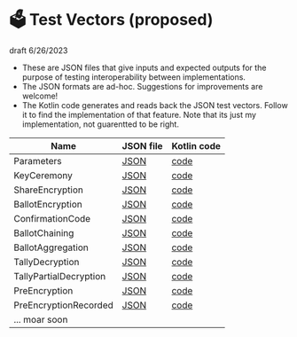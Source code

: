 # 🗳 Test Vectors (proposed)

draft 6/26/2023

* These are JSON files that give inputs and expected outputs for the purpose of testing interoperability between implementations.
* The JSON formats are ad-hoc. Suggestions for improvements are welcome!
* The Kotlin code generates and reads back the JSON test vectors. Follow it to find the implementation of that feature. Note that its just my implementation, not guarentted to be right.


| Name                   | JSON file                                                                               | Kotlin code                                                                                       |
|------------------------|-----------------------------------------------------------------------------------------|---------------------------------------------------------------------------------------------------|
| Parameters             | [JSON](../egklib/src/commonTest/data/testvectors/ParametersTestVector.json)             | [code](../egklib/src/jvmTest/kotlin/electionguard/testvectors/ParametersTestVector.kt)            |
| KeyCeremony            | [JSON](../egklib/src/commonTest/data/testvectors/KeyCeremonyTestVector.json)            | [code](../egklib/src/jvmTest/kotlin/electionguard/testvectors/KeyCeremonyTestVector.kt)           |
| ShareEncryption        | [JSON](../egklib/src/commonTest/data/testvectors/ShareEncryptionTestVector.json)        | [code](../egklib/src/jvmTest/kotlin/electionguard/testvectors/ShareEncryptionTestVector.kt)       |
| BallotEncryption       | [JSON](../egklib/src/commonTest/data/testvectors/BallotEncryptionTestVector.json)       | [code](../egklib/src/jvmTest/kotlin/electionguard/testvectors/BallotEncryptionTestVector.kt)      |
| ConfirmationCode       | [JSON](../egklib/src/commonTest/data/testvectors/ConfirmationCodeTestVector.json)       | [code](../egklib/src/jvmTest/kotlin/electionguard/testvectors/ConfirmationCodeTestVector.kt)      |
| BallotChaining         | [JSON](../egklib/src/commonTest/data/testvectors/BallotChainingTestVector.json)         | [code](../egklib/src/jvmTest/kotlin/electionguard/testvectors/BallotChainingTestVector.kt)        |
| BallotAggregation      | [JSON](../egklib/src/commonTest/data/testvectors/BallotAggregationTestVector.json)      | [code](../egklib/src/jvmTest/kotlin/electionguard/testvectors/BallotAggregationTestVector.kt)     |
| TallyDecryption        | [JSON](../egklib/src/commonTest/data/testvectors/TallyDecryptionTestVector.json)        | [code](../egklib/src/jvmTest/kotlin/electionguard/testvectors/TallyDecryptionTestVector.kt)       |
| TallyPartialDecryption | [JSON](../egklib/src/commonTest/data/testvectors/TallyPartialDecryptionTestVector.json) | [code](../egklib/src/jvmTest/kotlin/electionguard/testvectors/TallyDecryptionTestVector.kt)       |
| PreEncryption          | [JSON](../egklib/src/commonTest/data/testvectors/PreEncryptionTestVector.json)          | [code](../egklib/src/jvmTest/kotlin/electionguard/testvectors/PreEncryptionTestVector.kt)         |
| PreEncryptionRecorded  | [JSON](../egklib/src/commonTest/data/testvectors/PreEncryptionRecordedTestVector.json)  | [code](../egklib/src/jvmTest/kotlin/electionguard/testvectors/PreEncryptionRecordedTestVector.kt) |
| ... moar soon          |                                                                                         |                                                                                                   |